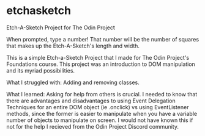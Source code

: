 # etchasketch

Etch-A-Sketch Project for The Odin Project

When prompted, type a number! That number will be the number of squares that makes up the Etch-A-Sketch's length and width.

This is a simple Etch-a-Sketch Project that I made for The Odin Project's Foundations course. This project was an introduction to DOM manipulation and its myriad possibilities.

What I struggled with: Adding and removing classes.

What I learned: Asking for help from others is crucial. I needed to know that there are advantages and disadvantages to using Event Delegation Techniques for an entire DOM object (ie .onclick) vs using EventListener methods, since the former is easier to manipulate when you have a variable number of objects to manipulate on screen. I would not have known this if not for the help I recieved from the Odin Project Discord community.


